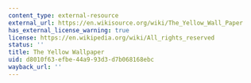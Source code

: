 ```yaml
---
content_type: external-resource
external_url: https://en.wikisource.org/wiki/The_Yellow_Wall_Paper
has_external_license_warning: true
license: https://en.wikipedia.org/wiki/All_rights_reserved
status: ''
title: The Yellow Wallpaper
uid: d8010f63-efbe-44a9-93d3-d7b068168ebc
wayback_url: ''
---
```

